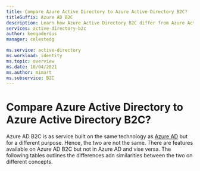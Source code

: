 ```yaml
---
title: Compare Azure Active Directory to Azure Active Directory B2C?
titleSuffix: Azure AD B2C
description: Learn how Azure Active Directory B2C differ from Azure Active Directory.
services: active-directory-b2c
author: kengaderdus
manager: celestedg

ms.service: active-directory
ms.workload: identity
ms.topic: overview
ms.date: 10/04/2021
ms.author: mimart
ms.subservice: B2C
---
```


# Compare Azure Active Directory to Azure Active Directory B2C?

Azure AD B2C is as service built on the same technology as [Azure AD](https://docs.microsoft.com/en-us/azure/active-directory/fundamentals/active-directory-whatis) but for a different purpose. Hence, the two are not the same. There are features available on Azure AD B2C but not in Azure AD and vise versa. 
The following tables outlines the differences adn similarities between the two on different concepts.


